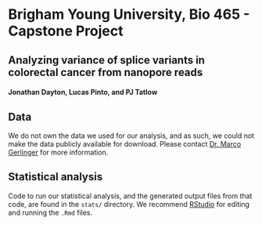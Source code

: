 # Brigham Young University, Bio 465 - Capstone Project

## Analyzing variance of splice variants in colorectal cancer from nanopore reads

#### Jonathan Dayton, Lucas Pinto, and PJ Tatlow

## Data 

We do not own the data we used for our analysis, and as such, we could not 
make the data publicly available for download.  Please contact 
[Dr. Marco Gerlinger](http://www.icr.ac.uk/our-research/researchers-and-teams/dr-marco-gerlinger)
for more information.

## Statistical analysis

Code to run our statistical analysis, and the generated output files 
from that code, are found in the `stats/` directory.  We recommend 
[RStudio](https://www.rstudio.com/)
 for editing and running the `.Rmd` files.
